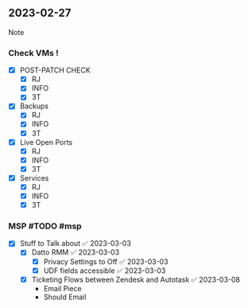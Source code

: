 ## 2023-02-27

> [!NOTE]
> ### Check VMs !

- [x] POST-PATCH CHECK
	- [x] RJ
	- [x] INFO
	- [x] 3T
- [x] Backups
	- [x] RJ
	- [x] INFO
	- [x] 3T
- [x] Live Open Ports
	- [x] RJ
	- [x] INFO
	- [x] 3T
- [x] Services
	- [x] RJ
	- [x] INFO
	- [x] 3T

### MSP #TODO #msp

- [x] Stuff to Talk about ✅ 2023-03-03
	- [x] Datto RMM ✅ 2023-03-03
		- [x] Privacy Settings to Off ✅ 2023-03-03
		- [x] UDF fields accessible ✅ 2023-03-03
	- [x] Ticketing Flows between Zendesk and Autotask ✅ 2023-03-08
		- Email Piece
		- Should Email


